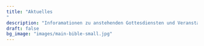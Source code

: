 ```yaml
---
title: "Aktuelles
"
description: "Inforamationen zu anstehenden Gottesdiensten und Veranstaltungen"
draft: false
bg_image: "images/main-bible-small.jpg"
---
```

